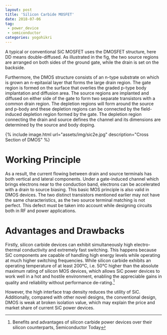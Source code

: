 ```yaml
---
layout: post
title: 'Silicon Carbide MOSFET'
date: 2018-07-06
tag: 
 - power_device
 - semiconductor
categories: yogohikri
---
```


A typical or conventional SiC MOSFET uses the DMOSFET structure, here DD means double-diffused. As illustrated in the fig, the two source regions are arranged on both sides of the ground gate, while the drain is set on the backside. 
<!-- more -->
Furthermore, the DMOS structure consists of an n-type substrate on which is grown an n-epitaxial layer that forms the large drain region. The gate region is formed on the surface that overlies the graded p-type body implantation and diffusion area. The source regions are implanted and diffused on either side of the gate to form two separate transistors with a common drain region. The depletion regions will form around the source and p-body and these depletion regions can be connected by the field-induced depletion region formed by the gate. The depletion region connecting the drain and source defines the channel and its dimensions are determined by the source and body doping.

{% include image.html url="assets/img/sic2e.jpg" description="Cross Section of DMOS" %}

# Working Principle

As a result, the current flowing between drain and source terminals has both vertical and lateral components. Under a gate-induced channel which brings electrons near to the conduction band, electrons can be accelerated with a drain to source biasing. This basic MOS principle is also valid in DMOS devices. The two distinct transistors mentioned earlier may not have the same characteristics, as the two source terminal matching is not perfect. This defect must be taken into account while designing circuits both in RF and power applications.

# Advantages and Drawbacks

Firstly, silicon carbide devices can exhibit simultaneously high electro-thermal conductivity and extremely fast switching. This happens because SiC components are capable of handling high energy levels while operating at much higher switching frequencies. While silicon carbide exhibits an operating temperature of at least 200°C, i.e. 50°C higher than the absolute maximum rating of silicon MOS devices, which allows SiC power devices to work well in a hot and hostile environment, enabling the appreciable gains in quality and reliability without performance de-rating.[^bene]

However, the high interface trap density reduces the utility of SiC. Additionally, compared with other novel designs, the conventional design, DMOS is weak at broken isolation value, which may explain the price and market share of current SiC power devices.

[^bene]: Benefits and advantages of silicon carbide power devices over their silicon counterparts, Semiconductor Today